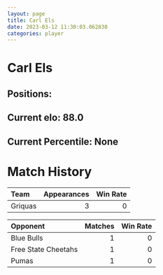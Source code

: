 ```yaml
---  
layout: page  
title: Carl Els  
date: 2023-03-12 11:30:03.062830  
categories: player  
---
```

# Carl Els

## Positions: 

## Current elo: 88.0

## Current Percentile: None

# Match History


| Team    |   Appearances |   Win Rate |
|:--------|--------------:|-----------:|
| Griquas |             3 |          0 |

| Opponent            |   Matches |   Win Rate |
|:--------------------|----------:|-----------:|
| Blue Bulls          |         1 |          0 |
| Free State Cheetahs |         1 |          0 |
| Pumas               |         1 |          0 |
